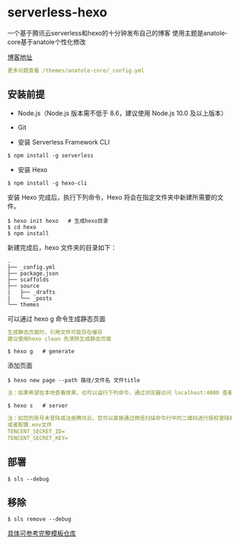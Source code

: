 # serverless-hexo
一个基于腾讯云serverless和hexo的十分钟发布自己的博客
使用主题是anatole-core基于anatole个性化修改

[博客地址](https://my-bucket-1254129026.cos-website.ap-guangzhou.myqcloud.com/)

``` yaml
更多问题查看 /themes/anatole-core/_config.yml
```

## 安装前提

* Node.js（Node.js 版本需不低于 8.6，建议使用 Node.js 10.0 及以上版本）
* Git

* 安装 Serverless Framework CLI

``` 
$ npm install -g serverless
```

* 安装 Hexo

``` 
$ npm install -g hexo-cli
```

安装 Hexo 完成后，执行下列命令，Hexo 将会在指定文件夹中新建所需要的文件。

``` 
$ hexo init hexo   # 生成hexo目录
$ cd hexo
$ npm install
```

新建完成后，hexo 文件夹的目录如下：

``` 
.
├── _config.yml
├── package.json
├── scaffolds
├── source
|   ├── _drafts
|   └── _posts
└── themes
```

可以通过 hexo g 命令生成静态页面

``` yaml
生成静态页面时，引用文件可能存在缓存
建议使用hexo clean 先清除生成静态页面
```

``` 
$ hexo g   # generate 
```

添加页面

``` 
$ hexo new page --path 路径/文件名 文件title
```

``` yaml
注：如果希望在本地查看效果，也可以运行下列命令，通过浏览器访问 localhost:4000 查看页面效果。
```

``` 
$ hexo s   # server
```

``` yaml
注：如您的账号未登陆或注册腾讯云，您可以直接通过微信扫描命令行中的二维码进行授权登陆和注册。
或者配置.env文件 
TENCENT_SECRET_ID=
TENCENT_SECRET_KEY=
```

## 部署

``` 
$ sls --debug
```

## 移除

``` 
$ sls remove --debug
```

[具体可参考完整模板仓库](https://github.com/tinafangkunding/serverless-hexo)
